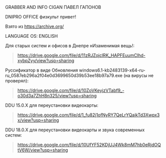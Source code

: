GRABBER AND INFO CIGAN ПАВЕЛ ГАПОНОВ

DNIPRO OFFICE физкульт привет!

Взято из https://archive.org/

LANGUAGE OS: ENGLISH

Для старых систем и офисов в Днепре нИзаменимая вещь!:

> https://drive.google.com/file/d/11zRJZojclRK_HAPFEuumClhd-xybpZyy/view?usp=sharing

Руссификатор в виде Обновления windows6.1-kb2483139-x64-ru-ru_0587eb296a2f04e0d3699650d39b53ee18b97a79.exe (на вирусы не проверял):

> https://drive.google.com/file/d/10ZoVKeyjzVTabf9_-o30d3a7ZhH8n325/view?usp=sharing

DDU 15.0.X для переустановки видеокарты:
> https://drive.google.com/file/d/1_fu82j1ofNyRY7QeLrYQaikTd3Xwpx3x/view?usp=sharing

DDU 18.0.X для переустановки видеокарты и звука современных систем:
> https://drive.google.com/file/d/10UfYF52KDjUJ4Wk8mM7hb0eRjdOQtV6W/view?usp=sharing
